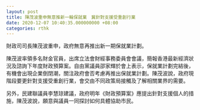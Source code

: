 ```yaml
---
layout: post
title: 陳茂波重申無意推新一輪保就業　冀針對支援受重創行業
date: 2020-12-07 10:40:35.000000000 +08:00
categories: rthk
---
```


財政司司長陳茂波重申，政府無意再推出新一期保就業計劃。

陳茂波率領多名財金官員，出席立法會財經事務委員會會議，簡報香港最新經濟狀況及諮詢下年度財政預算案。自由黨議員邵家輝於會上表示，保就業計劃完結後，有機會出現企業倒閉潮，關注政府會否考慮再推出保就業計劃。陳茂波說，政府現階段要更針對支援受重創行業，會交由不同政策局接觸及了解相關業界的需要。

另外，民建聯議員李慧琼建議，政府明年《財政預算案》應提出針對支援個人的措施，陳茂波說，願意與議員一同探討如何具體協助市民。
